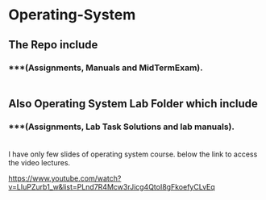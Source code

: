 # Operating-System

<h2>The Repo include <br></h2>
  <h3>***(Assignments, Manuals and MidTermExam). <br><br></h3>
  
  <h2>Also Operating System Lab Folder which include<br></h2> 
 <h3>***(Assignments, Lab Task Solutions and lab manuals).<br><br></h3>

I have only few slides of operating system course.
below the link to access the video lectures.

https://www.youtube.com/watch?v=LIuPZurb1_w&list=PLnd7R4Mcw3rJicg4QtoI8gFkoefyCLvEq
